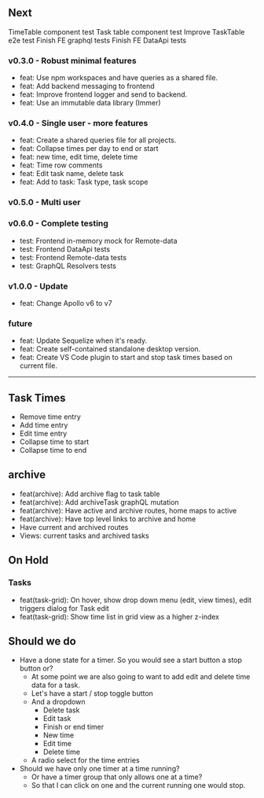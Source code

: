 ## Next

TimeTable component test
Task table component test
Improve TaskTable e2e test
Finish FE graphql tests
Finish FE DataApi tests

### v0.3.0 - Robust minimal features

- feat: Use npm workspaces and have queries as a shared file.
- feat: Add backend messaging to frontend
- feat: Improve frontend logger and send to backend.
- feat: Use an immutable data library (Immer)

### v0.4.0 - Single user - more features

- feat: Create a shared queries file for all projects.
- feat: Collapse times per day to end or start
- feat: new time, edit time, delete time
- feat: Time row comments
- feat: Edit task name, delete task
- feat: Add to task: Task type, task scope

### v0.5.0 - Multi user

### v0.6.0 - Complete testing

- test: Frontend in-memory mock for Remote-data
- test: Frontend DataApi tests
- test: Frontend Remote-data tests
- test: GraphQL Resolvers tests

### v1.0.0 - Update

- feat: Change Apollo v6 to v7

### future

- feat: Update Sequelize when it's ready.
- feat: Create self-contained standalone desktop version.
- feat: Create VS Code plugin to start and stop task times based on current file.

---

## Task Times

- Remove time entry
- Add time entry
- Edit time entry
- Collapse time to start
- Collapse time to end

## archive

- feat(archive): Add archive flag to task table
- feat(archive): Add archiveTask graphQL mutation
- feat(archive): Have active and archive routes, home maps to active
- feat(archive): Have top level links to archive and home
- Have current and archived routes
- Views: current tasks and archived tasks

## On Hold

### Tasks

- feat(task-grid): On hover, show drop down menu (edit, view times), edit triggers dialog for Task edit
- feat(task-grid): Show time list in grid view as a higher z-index

## Should we do

- Have a done state for a timer. So you would see a start button a stop button or?
  - At some point we are also going to want to add edit and delete time data for a task.
  - Let's have a start / stop toggle button
  - And a dropdown
    - Delete task
    - Edit task
    - Finish or end timer
    - New time
    - Edit time
    - Delete time
  - A radio select for the time entries
- Should we have only one timer at a time running?
  - Or have a timer group that only allows one at a time?
  - So that I can click on one and the current running one would stop.
